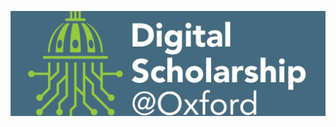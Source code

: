 ![DiSC Logo](https://raw.githubusercontent.com/Digital-Scholarship-Oxford/.github/main/disc-banner.jpeg)

